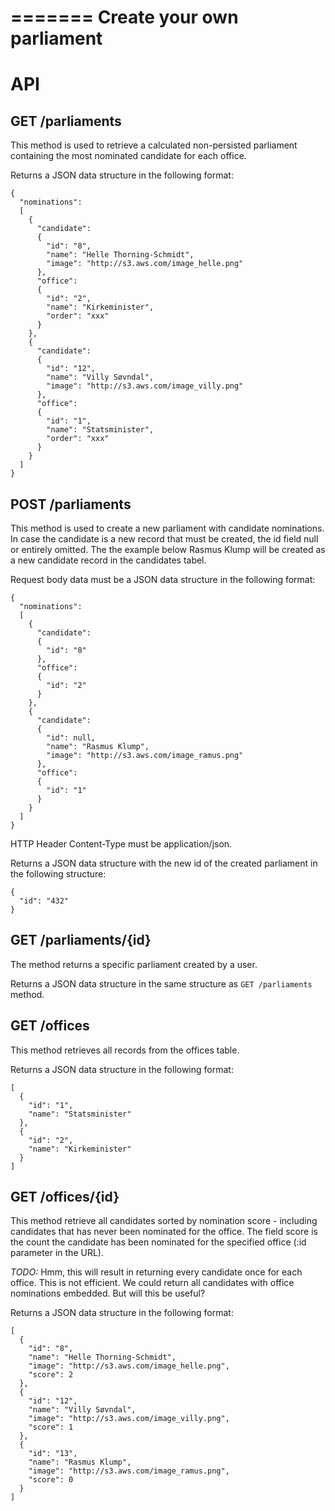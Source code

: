 =======
Create your own parliament
======

# API

## GET /parliaments

This method is used to retrieve a calculated non-persisted parliament containing the most nominated candidate for each office.

Returns a JSON data structure in the following format:

```
{
  "nominations":
  [
    {
      "candidate":
      {
        "id": "8",
        "name": "Helle Thorning-Schmidt",
        "image": "http://s3.aws.com/image_helle.png"
      },
      "office":
      {
        "id": "2",
        "name": "Kirkeminister",
        "order": "xxx"
      }
    },
    {
      "candidate":
      {
        "id": "12",
        "name": "Villy Søvndal",
        "image": "http://s3.aws.com/image_villy.png"
      },
      "office":
      {
        "id": "1",
        "name": "Statsminister",
        "order": "xxx"
      }
    }
  ]
}
```

## POST /parliaments

This method is used to create a new parliament with candidate nominations. In case the candidate is a new record that must be created, the id field null or entirely omitted. The the example below Rasmus Klump will be created as a new candidate record in the candidates tabel.

Request body data must be a JSON data structure in the following format:

```
{
  "nominations":
  [
    {
      "candidate":
      {
        "id": "8"
      },
      "office":
      {
        "id": "2"
      }
    },
    {
      "candidate":
      {
        "id": null,
        "name": "Rasmus Klump",
        "image": "http://s3.aws.com/image_ramus.png"
      },
      "office":
      {
        "id": "1"
      }
    }
  ]
}
```

HTTP Header Content-Type must be application/json.

Returns a JSON data structure with the new id of the created parliament in the following structure:

```
{
  "id": "432"
}
```

## GET /parliaments/{id}

The method returns a specific parliament created by a user.

Returns a JSON data structure in the same structure as `GET /parliaments` method.

## GET /offices

This method retrieves all records from the offices table.

Returns a JSON data structure in the following format:

```
[
  {
    "id": "1",
    "name": "Statsminister"
  },
  {
    "id": "2",
    "name": "Kirkeminister"
  }
]
```

## GET /offices/{id}

This method retrieve all candidates sorted by nomination score - including candidates that has never been nominated for the office. The field score is the count the candidate has been nominated for the specified office (:id parameter in the URL).

*TODO:* Hmm, this will result in returning every candidate once for each office. This is not efficient. We could return all candidates with office nominations embedded. But will this be useful?

Returns a JSON data structure in the following format:

```
[
  {
    "id": "8",
    "name": "Helle Thorning-Schmidt",
    "image": "http://s3.aws.com/image_helle.png",
    "score": 2
  },
  {
    "id": "12",
    "name": "Villy Søvndal",
    "image": "http://s3.aws.com/image_villy.png",
    "score": 1
  },
  {
    "id": "13",
    "name": "Rasmus Klump",
    "image": "http://s3.aws.com/image_ramus.png",
    "score": 0
  }
]
```
